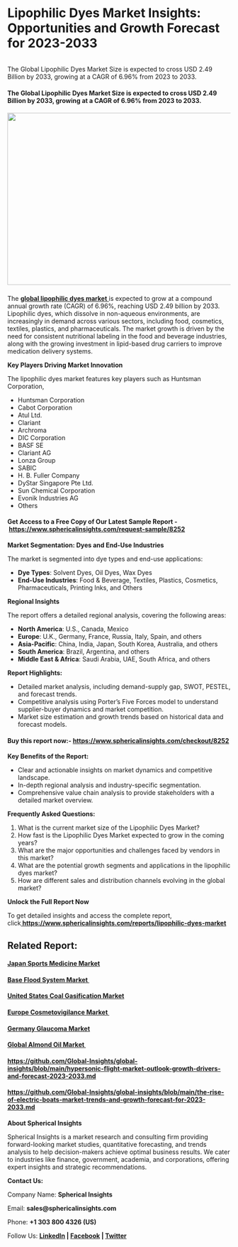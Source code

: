 <div class="wow_read_blog_hdr_img">
<div class="wow_read_blog_hdr_img_innr">
<h1>Lipophilic Dyes Market Insights: Opportunities and Growth Forecast for 2023-2033</h1>
</div>
<div class="wow_main_float_head_img"><img src="https://www.vevioz.com/upload/photos/2025/02/VkU78LUPH5q1chexiYTl_24_fa3fd1bb5916a5505df7af6b7bf7ca64_image.jpg" alt="" /></div>
</div>
<div class="read-blog-container">
<div class="read-blog-desc">
<p class="mb-0">The Global Lipophilic Dyes Market Size is expected to cross USD 2.49 Billion by 2033, growing at a CAGR of 6.96% from 2023 to 2033.</p>
</div>
<div class="read-content">
<h4><strong>The Global Lipophilic Dyes Market Size is expected to cross USD 2.49 Billion by 2033, growing at a CAGR of 6.96% from 2023 to 2033.</strong></h4>
<h4><img src="https://vipon.s3.amazonaws.com/img/718510a4dc4bb9f5cf4bdab3e9f999f7d806d0abae4b5d.png" alt="" width="665" height="388" /><strong><br /></strong></h4>
<p data-start="78" data-end="612">The&nbsp;<a href="https://www.sphericalinsights.com/reports/lipophilic-dyes-market" target="_blank" rel="noopener"><strong>global lipophilic dyes market</strong>&nbsp;</a>is expected to grow at a compound annual growth rate (CAGR) of 6.96%, reaching USD 2.49 billion by 2033. Lipophilic dyes, which dissolve in non-aqueous environments, are increasingly in demand across various sectors, including food, cosmetics, textiles, plastics, and pharmaceuticals. The market growth is driven by the need for consistent nutritional labeling in the food and beverage industries, along with the growing investment in lipid-based drug carriers to improve medication delivery systems.</p>
<p data-start="614" data-end="655"><strong data-start="614" data-end="655">Key Players Driving Market Innovation</strong></p>
<p data-start="657" data-end="962">The lipophilic dyes market features key players such as Huntsman Corporation,</p>
<ul>
<li>Huntsman Corporation</li>
<li>Cabot Corporation</li>
<li>Atul Ltd.</li>
<li>Clariant</li>
<li>Archroma</li>
<li>DIC Corporation</li>
<li>BASF SE</li>
<li>Clariant AG</li>
<li>Lonza Group</li>
<li>SABIC</li>
<li>H. B. Fuller Company</li>
<li>DyStar Singapore Pte Ltd.</li>
<li>Sun Chemical Corporation</li>
<li>Evonik Industries AG</li>
<li>Others &nbsp;</li>
</ul>
<h4><strong>Get Access to a Free Copy of Our Latest Sample Report -&nbsp;<a href="https://www.sphericalinsights.com/request-sample/8252" rel="nofollow">https://www.sphericalinsights.com/request-sample/8252</a></strong></h4>
<p data-start="964" data-end="1016"><strong data-start="964" data-end="1016">Market Segmentation: Dyes and End-Use Industries</strong></p>
<p data-start="1018" data-end="1082">The market is segmented into dye types and end-use applications:</p>
<ul data-start="1084" data-end="1250">
<li data-start="1084" data-end="1133"><strong data-start="1086" data-end="1099">Dye Types</strong>: Solvent Dyes, Oil Dyes, Wax Dyes</li>
<li data-start="1134" data-end="1250"><strong data-start="1136" data-end="1158">End-Use Industries</strong>: Food &amp; Beverage, Textiles, Plastics, Cosmetics, Pharmaceuticals, Printing Inks, and Others</li>
</ul>
<p data-start="1252" data-end="1273"><strong data-start="1252" data-end="1273">Regional Insights</strong></p>
<p data-start="1275" data-end="1352">The report offers a detailed regional analysis, covering the following areas:</p>
<ul data-start="1354" data-end="1664">
<li data-start="1354" data-end="1395"><strong data-start="1356" data-end="1373">North America</strong>: U.S., Canada, Mexico</li>
<li data-start="1396" data-end="1465"><strong data-start="1398" data-end="1408">Europe</strong>: U.K., Germany, France, Russia, Italy, Spain, and others</li>
<li data-start="1466" data-end="1541"><strong data-start="1468" data-end="1484">Asia-Pacific</strong>: China, India, Japan, South Korea, Australia, and others</li>
<li data-start="1542" data-end="1592"><strong data-start="1544" data-end="1561">South America</strong>: Brazil, Argentina, and others</li>
<li data-start="1593" data-end="1664"><strong data-start="1595" data-end="1619">Middle East &amp; Africa</strong>: Saudi Arabia, UAE, South Africa, and others</li>
</ul>
<p data-start="1666" data-end="1688"><strong data-start="1666" data-end="1688">Report Highlights:</strong></p>
<ul data-start="1690" data-end="1988">
<li data-start="1690" data-end="1781">Detailed market analysis, including demand-supply gap, SWOT, PESTEL, and forecast trends.</li>
<li data-start="1782" data-end="1899">Competitive analysis using Porter&rsquo;s Five Forces model to understand supplier-buyer dynamics and market competition.</li>
<li data-start="1900" data-end="1988">Market size estimation and growth trends based on historical data and forecast models.</li>
</ul>
<h4>Buy this report now:-&nbsp;<a href="https://www.sphericalinsights.com/checkout/8252" rel="nofollow">https://www.sphericalinsights.com/checkout/8252</a></h4>
<p data-start="1990" data-end="2021"><strong data-start="1990" data-end="2021">Key Benefits of the Report:</strong></p>
<ul data-start="2023" data-end="2259">
<li data-start="2023" data-end="2100">Clear and actionable insights on market dynamics and competitive landscape.</li>
<li data-start="2101" data-end="2165">In-depth regional analysis and industry-specific segmentation.</li>
<li data-start="2166" data-end="2259">Comprehensive value chain analysis to provide stakeholders with a detailed market overview.</li>
</ul>
<p data-start="2261" data-end="2292"><strong data-start="2261" data-end="2292">Frequently Asked Questions:</strong></p>
<ol data-start="2294" data-end="2697">
<li data-start="2294" data-end="2359">What is the current market size of the Lipophilic Dyes Market?</li>
<li data-start="2360" data-end="2439">How fast is the Lipophilic Dyes Market expected to grow in the coming years?</li>
<li data-start="2440" data-end="2523">What are the major opportunities and challenges faced by vendors in this market?</li>
<li data-start="2524" data-end="2613">What are the potential growth segments and applications in the lipophilic dyes market?</li>
<li data-start="2614" data-end="2697">How are different sales and distribution channels evolving in the global market?</li>
</ol>
<p data-start="2699" data-end="2729"><strong data-start="2699" data-end="2729">Unlock the Full Report Now</strong></p>
<p data-start="2731" data-end="2867">To get detailed insights and access the complete report, click<strong><a href="https://www.sphericalinsights.com/reports/lipophilic-dyes-market" target="_blank" rel="noopener">&nbsp;https://www.sphericalinsights.com/reports/lipophilic-dyes-market</a></strong></p>
<h2 data-start="2869" data-end="2897"><strong data-start="2869" data-end="2897">Related Report:</strong></h2>
<h4 class="news-post-title"><strong><a href="https://www.sphericalinsights.com/fr/reports/japan-sports-medicine-market" target="_blank" rel="noopener">Japan Sports Medicine Market</a></strong></h4>
<h4 class="news-post-title"><strong><a href="https://www.sphericalinsights.com/fr/reports/core-flooding-system-market" target="_blank" rel="noopener">Base Flood System Market&nbsp;</a></strong></h4>
<h4 class="news-post-title"><strong><a href="https://www.sphericalinsights.com/fr/reports/united-states-coal-gasification-market" target="_blank" rel="noopener">United States Coal Gasification Market</a></strong></h4>
<h4 class="news-post-title"><strong><a href="https://www.sphericalinsights.com/de/reports/europe-cosmetovigilance-market" target="_blank" rel="noopener">Europe Cosmetovigilance Market&nbsp;</a></strong></h4>
<h4 class="news-post-title"><strong><a href="https://www.sphericalinsights.com/de/reports/germany-glaucoma-market" target="_blank" rel="noopener">Germany Glaucoma Market</a></strong></h4>
<h4 class="news-post-title"><strong><a href="https://www.sphericalinsights.com/de/reports/almond-oil-market" target="_blank" rel="noopener">Global Almond Oil Market&nbsp;</a></strong></h4>
<h4><strong><a href="https://github.com/Global-Insights/global-insights/blob/main/hypersonic-flight-market-outlook-growth-drivers-and-forecast-2023-2033.md" target="_blank" rel="noopener">https://github.com/Global-Insights/global-insights/blob/main/hypersonic-flight-market-outlook-growth-drivers-and-forecast-2023-2033.md</a></strong></h4>
<h4><strong><a href="https://github.com/Global-Insights/global-insights/blob/main/the-rise-of-electric-boats-market-trends-and-growth-forecast-for-2023-2033.md" target="_blank" rel="noopener">https://github.com/Global-Insights/global-insights/blob/main/the-rise-of-electric-boats-market-trends-and-growth-forecast-for-2023-2033.md</a></strong></h4>
<p data-start="2869" data-end="2897"><strong data-start="2869" data-end="2897">About Spherical Insights</strong></p>
<p data-start="2899" data-end="3237">Spherical Insights is a market research and consulting firm providing forward-looking market studies, quantitative forecasting, and trends analysis to help decision-makers achieve optimal business results. We cater to industries like finance, government, academia, and corporations, offering expert insights and strategic recommendations.</p>
<p><strong>Contact Us:</strong></p>
<p>Company Name:&nbsp;<strong>Spherical Insights</strong></p>
<p>Email:&nbsp;<strong>sales@sphericalinsights.com</strong></p>
<p>Phone:&nbsp;<strong>+1 303 800 4326 (US)</strong></p>
<p>Follow Us:&nbsp;<strong><a href="https://www.linkedin.com/company/spherical-insight/" rel="nofollow"><u>LinkedIn</u></a>&nbsp;|&nbsp;<a href="https://www.facebook.com/sphericalinsights22" rel="nofollow"><u>Facebook</u></a>&nbsp;|&nbsp;<a href="https://twitter.com/SInsights_US" rel="nofollow"><u>Twitter</u></a></strong></p>
</div>
</div>
